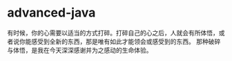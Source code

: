 # advanced-java
有时候，你的心需要以适当的方式打碎。打碎自己的心之后，人就会有所体悟，或者说你能感受到全新的东西，那是唯有如此才能领会或感受到的东西。 那种破碎与体悟，是我在今天深深感谢并为之感动的生命体验。
